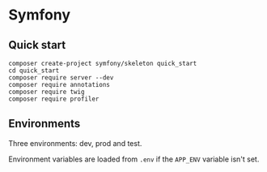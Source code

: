 # Symfony

## Quick start

```
composer create-project symfony/skeleton quick_start
cd quick_start
composer require server --dev
composer require annotations
composer require twig
composer require profiler
```


## Environments

Three environments: dev, prod and test.

Environment variables are loaded from `.env` if the `APP_ENV` variable isn't set.
